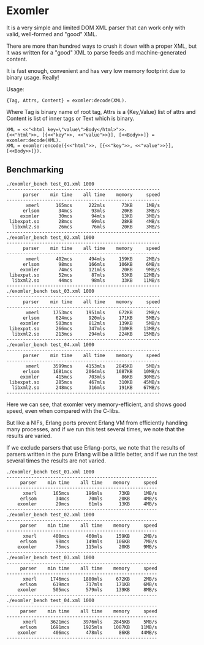 Exomler
========


It is a very simple and limited DOM XML parser that can work only with valid, well-formed and "good" XML.

There are more than hundred ways to crush it down with a proper XML, but it was written for a "good" XML
to parse feeds and machine-generated content.

It is fast enough, convenient and has very low memory footprint due to binary usage. Really!

Usage:


```
{Tag, Attrs, Content} = exomler:decode(XML). 
```

Where Tag is binary name of root tag, Attrs is a {Key,Value} list of attrs and Content is
list of inner tags or Text which is binary.

```
XML = <<"<html key=\"value\">Body</html>">>.
{<<"html">>, [{<<"key">>, <<"value">>}], [<<Body>>]} = exomler:decode(XML).
XML = exomler:encode({<<"html">>, [{<<"key">>, <<"value">>}], [<<Body>>]}).

```


Benchmarking
------------

```
./exomler_bench test_01.xml 1000
--------------------------------------------------------
      parser    min time    all time    memory     speed
--------------------------------------------------------
       xmerl      165mcs      222mls      73KB     1MB/s
      erlsom       34mcs       93mls      20KB     3MB/s
     exomler       30mcs       94mls      13KB     3MB/s
 libexpat.so       28mcs       69mls      28KB     4MB/s
  libxml2.so       26mcs       76mls      20KB     3MB/s
--------------------------------------------------------
./exomler_bench test_02.xml 1000
--------------------------------------------------------
      parser    min time    all time    memory     speed
--------------------------------------------------------
       xmerl      402mcs      494mls     159KB     2MB/s
      erlsom       98mcs      166mls     106KB     6MB/s
     exomler       74mcs      121mls      20KB     9MB/s
 libexpat.so       52mcs       87mls      53KB    12MB/s
  libxml2.so       44mcs       98mls      33KB    11MB/s
--------------------------------------------------------
./exomler_bench test_03.xml 1000
--------------------------------------------------------
      parser    min time    all time    memory     speed
--------------------------------------------------------
       xmerl     1753mcs     1951mls     672KB     2MB/s
      erlsom      624mcs      920mls     171KB     5MB/s
     exomler      503mcs      812mls     139KB     5MB/s
 libexpat.so      266mcs      347mls     310KB    13MB/s
  libxml2.so      213mcs      294mls     224KB    15MB/s
--------------------------------------------------------
./exomler_bench test_04.xml 1000
--------------------------------------------------------
      parser    min time    all time    memory     speed
--------------------------------------------------------
       xmerl     3599mcs     4153mls    2845KB     5MB/s
      erlsom     1681mcs     2064mls    1087KB    10MB/s
     exomler      415mcs      703mls      86KB    30MB/s
 libexpat.so      285mcs      467mls     310KB    45MB/s
  libxml2.so      248mcs      316mls     191KB    67MB/s
--------------------------------------------------------
```

Here we can see, that exomler very memory-efficient, and shows good speed, even when compared with the C-libs.

But like a NIFs, Erlang ports prevent Erlang VM from efficiently handling many processes, and if we run this test several times, we note that the results are varied.

If we exclude parsers that use Erlang-ports, we note that the results of parsers written in the pure Erlang will be a little better, and if we run the test several times the results are not varied.

```
./exomler_bench test_01.xml 1000
-------------------------------------------------------
     parser    min time    all time    memory     speed
-------------------------------------------------------
      xmerl      165mcs      196mls      73KB     1MB/s
     erlsom       34mcs       70mls      20KB     4MB/s
    exomler       29mcs       61mls      13KB     4MB/s
-------------------------------------------------------
./exomler_bench test_02.xml 1000
-------------------------------------------------------
     parser    min time    all time    memory     speed
-------------------------------------------------------
      xmerl      400mcs      460mls     159KB     2MB/s
     erlsom       98mcs      149mls     106KB     7MB/s
    exomler       75mcs      115mls      20KB     9MB/s
-------------------------------------------------------
./exomler_bench test_03.xml 1000
-------------------------------------------------------
     parser    min time    all time    memory     speed
-------------------------------------------------------
      xmerl     1746mcs     1880mls     672KB     2MB/s
     erlsom      619mcs      717mls     171KB     6MB/s
    exomler      505mcs      579mls     139KB     8MB/s
-------------------------------------------------------
./exomler_bench test_04.xml 1000
-------------------------------------------------------
     parser    min time    all time    memory     speed
-------------------------------------------------------
      xmerl     3621mcs     3976mls    2845KB     5MB/s
     erlsom     1691mcs     1925mls    1087KB    11MB/s
    exomler      406mcs      478mls      86KB    44MB/s
-------------------------------------------------------
```


